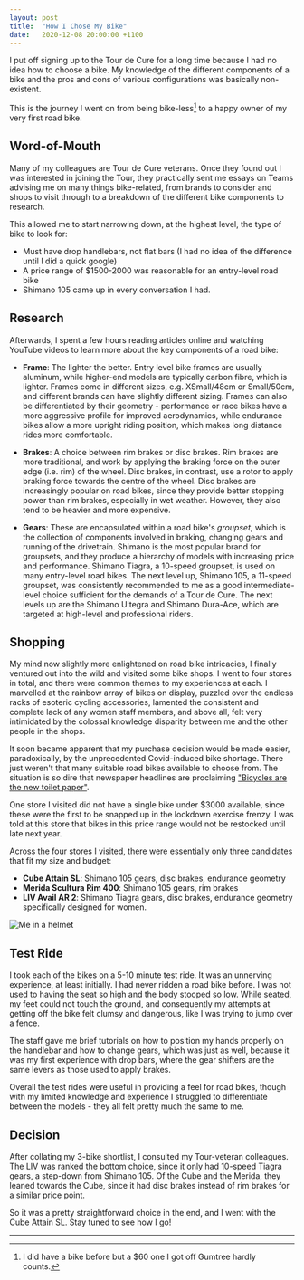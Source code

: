 ```yaml
---
layout: post
title:  "How I Chose My Bike"
date:   2020-12-08 20:00:00 +1100
---
```


I put off signing up to the Tour de Cure for a long time because I had no idea how to choose a bike. My knowledge of the different components of a bike and the pros and cons of various configurations was basically non-existent.

This is the journey I went on from being bike-less[^1] to a happy owner of my very first road bike.


## Word-of-Mouth

Many of my colleagues are Tour de Cure veterans. Once they found out I was interested in joining the Tour, they practically sent me essays on Teams advising me on many things bike-related, from brands to consider and shops to visit through to a breakdown of the different bike components to research.

This allowed me to start narrowing down, at the highest level, the type of bike to look for:

- Must have drop handlebars, not flat bars (I had no idea of the difference until I did a quick google)
- A price range of $1500-2000 was reasonable for an entry-level road bike
- Shimano 105 came up in every conversation I had.


## Research

Afterwards, I spent a few hours reading articles online and watching YouTube videos to learn more about the key components of a road bike:

- **Frame**: The lighter the better. Entry level bike frames are usually aluminum, while higher-end models are typically carbon fibre, which is lighter. Frames come in different sizes, e.g. XSmall/48cm or Small/50cm, and different brands can have slightly different sizing. Frames can also be differentiated by their geometry - performance or race bikes have a more aggressive profile for improved aerodynamics, while endurance bikes allow a more upright riding position, which makes long distance rides more comfortable.

- **Brakes**: A choice between rim brakes or disc brakes. Rim brakes are more traditional, and work by applying the braking force on the outer edge (i.e. rim) of the wheel. Disc brakes, in contrast, use a rotor to apply braking force towards the centre of the wheel. Disc brakes are increasingly popular on road bikes, since they provide better stopping power than rim brakes, especially in wet weather. However, they also tend to be heavier and more expensive.

- **Gears**: These are encapsulated within a road bike's _groupset_, which is the collection of components involved in braking, changing gears and running of the drivetrain. Shimano is the most popular brand for groupsets, and they produce a hierarchy of models with increasing price and performance. Shimano Tiagra, a 10-speed groupset, is used on many entry-level road bikes. The next level up, Shimano 105, a 11-speed groupset, was consistently recommended to me as a good intermediate-level choice sufficient for the demands of a Tour de Cure. The next levels up are the Shimano Ultegra and Shimano Dura-Ace, which are targeted at high-level and professional riders.


## Shopping

My mind now slightly more enlightened on road bike intricacies, I finally ventured out into the wild and visited some bike shops. I went to four stores in total, and there were common themes to my experiences at each. I marvelled at the rainbow array of bikes on display, puzzled over the endless racks of esoteric cycling accessories, lamented the consistent and complete lack of any women staff members, and above all, felt very intimidated by the colossal knowledge disparity between me and the other people in the shops.

It soon became apparent that my purchase decision would be made easier, paradoxically, by the unprecedented Covid-induced bike shortage. There just weren't that many suitable road bikes available to choose from. The situation is so dire that newspaper headlines are proclaiming ["Bicycles are the new toilet paper"](https://www.theguardian.com/lifeandstyle/2020/apr/22/bicycles-are-the-new-toilet-paper-bike-sales-boom-as-coronavirus-lockdown-residents-crave-exercise).

One store I visited did not have a single bike under $3000 available, since these were the first to be snapped up in the lockdown exercise frenzy. I was told at this store that bikes in this price range would not be restocked until late next year.

Across the four stores I visited, there were essentially only three candidates that fit my size and budget:

- **Cube Attain SL**: Shimano 105 gears, disc brakes, endurance geometry
- **Merida Scultura Rim 400**: Shimano 105 gears, rim brakes
- **LIV Avail AR 2**: Shimano Tiagra gears, disc brakes, endurance geometry specifically designed for women.

![Me in a helmet]({{site.baseurl}}/images/bike_candidates.png)


## Test Ride

I took each of the bikes on a 5-10 minute test ride. It was an unnerving experience, at least initially. I had never ridden a road bike before. I was not used to having the seat so high and the body stooped so low. While seated, my feet could not touch the ground, and consequently my attempts at getting off the bike felt clumsy and dangerous, like I was trying to jump over a fence.

The staff gave me brief tutorials on how to position my hands properly on the handlebar and how to change gears, which was just as well, because it was my first experience with drop bars, where the gear shifters are the same levers as those used to apply brakes.

Overall the test rides were useful in providing a feel for road bikes, though with my limited knowledge and experience I struggled to differentiate between the models - they all felt pretty much the same to me.


## Decision

After collating my 3-bike shortlist, I consulted my Tour-veteran colleagues. The LIV was ranked the bottom choice, since it only had 10-speed Tiagra gears, a step-down from Shimano 105. Of the Cube and the Merida, they leaned towards the Cube, since it had disc brakes instead of rim brakes for a similar price point.

So it was a pretty straightforward choice in the end, and I went with the Cube Attain SL. Stay tuned to see how I go!

---

[^1]: I did have a bike before but a $60 one I got off Gumtree hardly counts.
